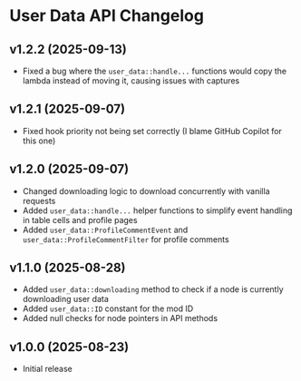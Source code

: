 # User Data API Changelog
## v1.2.2 (2025-09-13)
- Fixed a bug where the `user_data::handle...` functions would copy the lambda instead of moving it, causing issues with captures

## v1.2.1 (2025-09-07)
- Fixed hook priority not being set correctly (I blame GitHub Copilot for this one)

## v1.2.0 (2025-09-07)
- Changed downloading logic to download concurrently with vanilla requests
- Added `user_data::handle...` helper functions to simplify event handling in table cells and profile pages
- Added `user_data::ProfileCommentEvent` and `user_data::ProfileCommentFilter` for profile comments

## v1.1.0 (2025-08-28)
- Added `user_data::downloading` method to check if a node is currently downloading user data
- Added `user_data::ID` constant for the mod ID
- Added null checks for node pointers in API methods

## v1.0.0 (2025-08-23)
- Initial release
